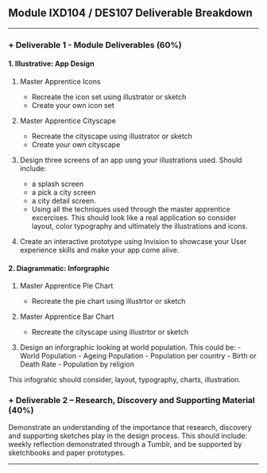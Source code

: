 
## Module IXD104 / DES107 Deliverable Breakdown

---

### + Deliverable 1 - Module Deliverables (60%)

#### 1. Illustrative: App Design 

1. Master Apprentice Icons
	- Recreate the icon set using illustrator or sketch
	- Create your own icon set
		
2. Master Apprentice Cityscape
	- 	Recreate the cityscape using illustrator or sketch
	- Create your own cityscape
		
3. Design three screens of an app usng your illustrations used.  Should include: 
	- a splash screen
	- a pick a city screen 
	- a city detail screen.  
	- Using all the techniques used through the master apprentice excercises.  This should look like a real application so consider layout, color typography and ultimately the illustrations and icons.

4. Create an interactive prototype using Invision to showcase your User experience skills and make your app come alive.

#### 2. Diagrammatic: Inforgraphic 

1. Master Apprentice Pie Chart
	- Recreate the pie chart using illustrtor or sketch
		
2. Master Apprentice Bar Chart
	- 	Recreate the cityscape using illustrtor or sketch

3. Design an inforgraphic looking at world population.  This could be:
		- World Population
		- Ageing Population
		- Population per country
		- Birth or Death Rate
		- Population by religion
	   	
This infograhic should consider, layout, typography, charts, 							illustration. 

### + Deliverable 2 – Research, Discovery and Supporting Material (40%)

Demonstrate an understanding of the importance that research, discovery and supporting sketches play in the design process. This should include: weekly reflection demonstrated through a Tumblr, and be supported by sketchbooks and paper prototypes.

---
		